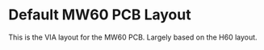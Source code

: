 # Default MW60 PCB Layout

This is the VIA layout for the MW60 PCB. Largely based on the H60 layout.
